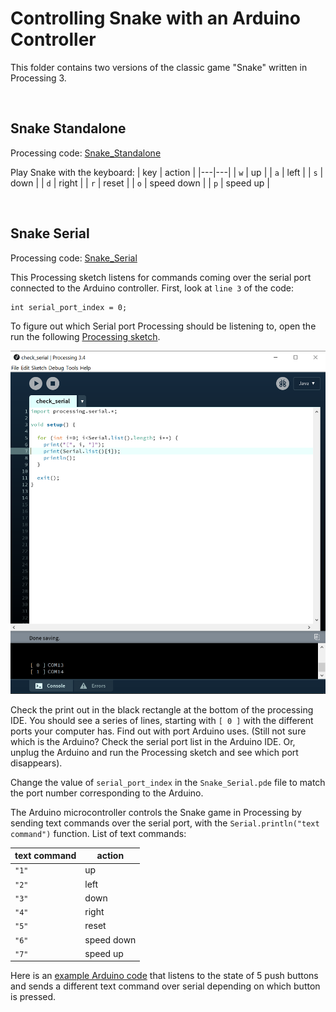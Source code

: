 # Controlling Snake with an Arduino Controller

This folder contains two versions of the classic game "Snake" written in Processing 3.

<br>

## Snake Standalone

Processing code: [Snake_Standalone](Snake_Standalone)

Play Snake with the keyboard:
| key | action |
|---|---|
| `w` | up |
| `a` | left |
| `s` | down |
| `d` | right |
| `r` | reset |
| `o` | speed down |
| `p` | speed up | 

<br>

## Snake Serial

Processing code: [Snake_Serial](Snake_Serial)

This Processing sketch listens for commands coming over the serial port connected to the Arduino controller. First, look at `line 3` of the code:

```
int serial_port_index = 0;
```

To figure out which Serial port Processing should be listening to, open the run the following [Processing sketch](check_serial).

![Processing Serial](../img/processing_serial.png)

Check the print out in the black rectangle at the bottom of the processing IDE. You should see a series of lines, starting with `[ 0 ]` with the different ports your computer has. Find out with port Arduino uses. (Still not sure which is the Arduino? Check the serial port list in the Arduino IDE. Or, unplug the Arduino and run the Processing sketch and see which port disappears).

Change the value of `serial_port_index` in the `Snake_Serial.pde` file to match the port number corresponding to the Arduino.

The Arduino microcontroller controls the Snake game in Processing by sending text commands over the serial port, with the `Serial.println("text command")` function. List of text commands:

| text command | action |
|---|---|
| `"1"` | up |
| `"2"` | left |
| `"3"` | down |
| `"4"` | right |
| `"5"` | reset |
| `"6"` | speed down |
| `"7"` | speed up | 

Here is an [example Arduino code](Snake_Arduino) that listens to the state of 5 push buttons and sends a different text command over serial depending on which button is pressed.